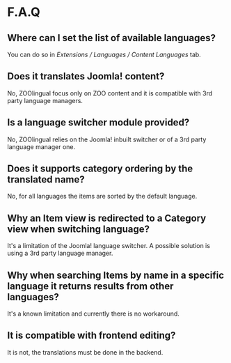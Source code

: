 # F.A.Q

## Where can I set the list of available languages?

You can do so in _Extensions / Languages / Content Languages_ tab.

## Does it translates Joomla! content?

No, ZOOlingual focus only on ZOO content and it is compatible with 3rd party language managers.

## Is a language switcher module provided?

No, ZOOlingual relies on the Joomla! inbuilt switcher or of a 3rd party language manager one.

## Does it supports category ordering by the translated name?

No, for all languages the items are sorted by the default language.

## Why an Item view is redirected to a Category view when switching language?

It's a limitation of the Joomla! language switcher. A possible solution is using a 3rd party language manager.

## Why when searching Items by name in a specific language it returns results from other languages?

It's a known limitation and currently there is no workaround.

## It is compatible with frontend editing?

It is not, the translations must be done in the backend.
